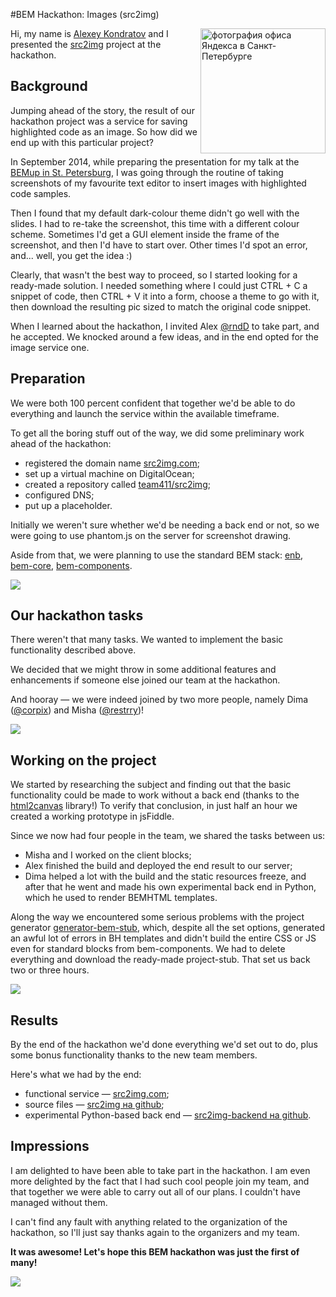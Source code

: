 #BEM Hackathon: Images (src2img)

<img style="float: right" src="https://dl.dropboxusercontent.com/u/1122837/src2img.png" alt="фотография офиса Яндекса в Санкт-Петербурге" width="200" title="BEMup в Санкт-Петербурге" />

Hi, my name is [Alexey Kondratov](https://bem.info/authors/kondratov-alexey/) and I presented the [src2img](http://src2img.com/) project at the hackathon.

## Background

Jumping ahead of the story, the result of our hackathon project was a service for saving highlighted code as an image. So how did we end up with this particular project?

In September 2014, while preparing the presentation for my talk at the [BEMup in St. Petersburg](https://ru.bem.info/talks/bemup-spb-2014/), I was going through  the routine of taking screenshots of my favourite text editor to insert images with highlighted code samples.

Then I found that my default dark-colour theme didn't go well with the slides. I had to re-take the screenshot, this time with a different colour scheme. Sometimes I'd get a GUI element inside the frame of the screenshot, and then I'd have to start over. Other times I'd spot an error, and... well, you get the idea :)

Clearly, that wasn't the best way to proceed, so I started looking for a ready-made solution. I needed something where I could just CTRL + C a snippet of code, then CTRL + V it into a form, choose a theme to go with it, then download the resulting pic sized to match the original code snippet.

When I learned about the hackathon, I invited Alex [@rndD](https://github.com/rndD) to take part, and he accepted. We knocked around a few ideas, and in the end opted for the image service one.

## Preparation

We were both 100 percent confident that together we'd be able to do everything and launch the service within the available timeframe.

To get all the boring stuff out of the way, we did some preliminary work ahead of the hackathon:

* registered the domain name [src2img.com](http://src2img.com);
* set up a virtual machine on DigitalOcean;
* created a repository called [team411/src2img](https://github.com/team411/src2img);
* configured DNS;
* put up a placeholder.

Initially we weren't sure whether we'd be needing a back end or not, so we were going to use phantom.js on the server for screenshot drawing.

Aside from that, we were planning to use the standard BEM stack: [enb](https://ru.bem.info/tools/bem/enb-bem-examples/), [bem-core](https://bem.info/libs/bem-core/v2.5.0/), [bem-components](https://en.bem.info/libs/bem-components/v2/).

![](https://img-fotki.yandex.ru/get/15583/44214498.bc/0_9bbd7_63e86f23_XL.jpg)

## Our hackathon tasks

There weren't that many tasks. We wanted to implement the basic functionality described above.

We decided that we might throw in some additional features and enhancements if someone else joined our team at the hackathon.

And hooray — we were indeed joined by two more people, namely Dima ([@corpix](https://github.com/corpix)) and Misha ([@restrry](https://github.com/restrry))!

![](https://img-fotki.yandex.ru/get/15595/44214498.bc/0_9bbf9_f5dae655_XL.jpg)

## Working on the project

We started by researching the subject and finding out that the basic functionality could be made to work without a back end (thanks to the [html2canvas](https://github.com/niklasvh/html2canvas) library!) To verify that conclusion, in just half an hour we created a working prototype in jsFiddle.

Since we now had four people in the team, we shared the tasks between us:

* Misha and I worked on the client blocks;
* Alex finished the build and deployed the end result to our server;
* Dima helped a lot with the build and the static resources freeze, and after that he went and made his own experimental back end in Python, which he used to render BEMHTML templates.

Along the way we encountered some serious problems with the project generator [generator-bem-stub](https://github.com/bem/generator-bem-stub), which, despite all the set options, generated an awful lot of errors in BH templates and didn't build the entire CSS or JS even for standard blocks from bem-components. We had to delete everything and download the ready-made project-stub. That set us back two or three hours.

![](https://img-fotki.yandex.ru/get/17918/44214498.bc/0_9bbf8_d81430b0_XL.jpg)

## Results

By the end of the hackathon we'd done everything we'd set out to do, plus some bonus functionality thanks to the new team members.

Here's what we had by the end:

* functional service — [src2img.com](http://src2img.com);
* source files — [src2img на github](https://github.com/team411/src2img);
* experimental Python-based back end  — [src2img-backend на github](https://github.com/team411/src2img-backend).

## Impressions

I am delighted to have been able to take part in the hackathon. I am even more delighted by the fact that I had such cool people join my team, and that together we were able to carry out all of our plans. I couldn't have managed without them.

I can't find any fault with anything related to the organization of the hackathon, so I'll just say thanks again to the organizers and my team.

**It was awesome! Let's hope this BEM hackathon was just the first of many!**

![](https://img-fotki.yandex.ru/get/15565/44214498.bd/0_9bc30_a0c39994_XL.jpg)